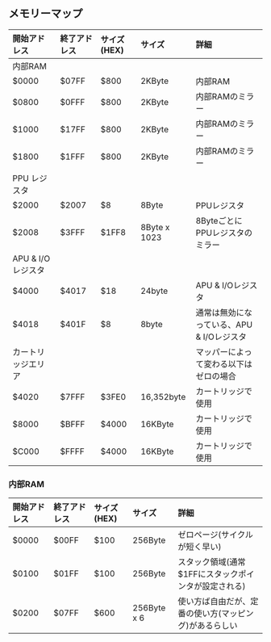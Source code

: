 ## メモリーマップ

|開始アドレス|終了アドレス|サイズ(HEX)|サイズ|詳細|
|:-|:-|:-|:-|:-|
|内部RAM|||||
|$0000|$07FF|$800|2KByte|内部RAM|
|$0800|$0FFF|$800|2KByte|内部RAMのミラー|
|$1000|$17FF|$800|2KByte|内部RAMのミラー|
|$1800|$1FFF|$800|2KByte|内部RAMのミラー|
|PPU レジスタ|||||
|$2000|$2007|$8|8Byte|PPUレジスタ|
|$2008|$3FFF|$1FF8|8Byte x 1023|8Byteごとに<br>PPUレジスタのミラー|
|APU & I/O レジスタ|||||
|$4000|$4017|$18|24byte|APU & I/Oレジスタ|
|$4018|$401F|$8|8byte|通常は無効になっている、APU & I/Oレジスタ|
|カートリッジエリア||||マッパーによって変わる以下はゼロの場合|
|$4020|$7FFF|$3FE0|16,352byte|カートリッジで使用|
|$8000|$BFFF|$4000|16KByte|カートリッジで使用|
|$C000|$FFFF|$4000|16KByte|カートリッジで使用|

### 内部RAM
|開始アドレス|終了アドレス|サイズ(HEX)|サイズ|詳細|
|:-|:-|:-|:-|:-|
|$0000|$00FF|$100|256Byte|ゼロページ(サイクルが短く早い)|
|$0100|$01FF|$100|256Byte|スタック領域(通常$1FFにスタックポインタが設定される)|
|$0200|$07FF|$600|256Byte x 6|使い方ば自由だが、定番の使い方(マッピング)があるらしい|
